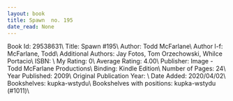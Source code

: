 ```yaml
---
layout: book
title: Spawn  no. 195
date_read: None
---
```


Book Id: 29538631\ 
Title: Spawn #195\ 
Author: Todd McFarlane\ 
Author l-f: McFarlane, Todd\ 
Additional Authors: Jay Fotos, Tom Orzechowski, Whilce Portacio\ 
ISBN: \ 
My Rating: 0\ 
Average Rating: 4.00\ 
Publisher: Image - Todd McFarlane Productions\ 
Binding: Kindle Edition\ 
Number of Pages: 24\ 
Year Published: 2009\ 
Original Publication Year: \ 
Date Added: 2020/04/02\ 
Bookshelves: kupka-wstydu\ 
Bookshelves with positions: kupka-wstydu (#1011)\ 

